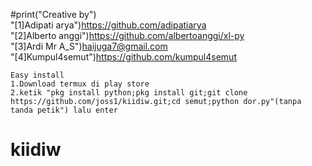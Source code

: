  #print("Creative by")
    <br>"[1]Adipati arya")https://github.com/adipatiarya
    <br>"[2]Alberto anggi")https://github.com/albertoanggi/xl-py
    <br>"[3]Ardi Mr A_S")haijuga7@gmail.com
    <br>"[4]Kumpul4semut")https://github.com/kumpul4semut
    
    Easy install
    1.Download termux di play store
    2.ketik "pkg install python;pkg install git;git clone https://github.com/joss1/kiidiw.git;cd semut;python dor.py"(tanpa tanda petik") lalu enter
# kiidiw
